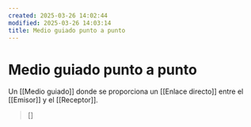 ```yaml
---
created: 2025-03-26 14:02:44
modified: 2025-03-26 14:03:14
title: Medio guiado punto a punto
---
```


# Medio guiado punto a punto

Un [[Medio guiado]] donde se proporciona un [[Enlace directo]] entre el [[Emisor]] y el [[Receptor]].

>[]
